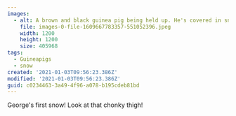 ```yaml
---
images:
  - alt: A brown and black guinea pig being held up. He's covered in snowflakes!
    file: images-0-file-1609667783357-551052396.jpeg
    width: 1200
    height: 1200
    size: 405968
tags:
  - Guineapigs
  - snow
created: '2021-01-03T09:56:23.386Z'
modified: '2021-01-03T09:56:23.386Z'
guid: c0234463-3a49-4f96-a078-b195cdeb81bd
---
```

George's first snow! Look at that chonky thigh!
